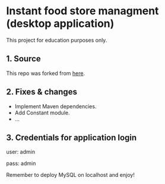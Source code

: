 # Instant food store managment (desktop application)

This project for education purposes only.

## 1. Source

This repo was forked from [here](https://github.com/khoatran02/Project_BanDoAnNhanh). 

## 2. Fixes & changes

- Implement Maven dependencies.
- Add Constant module.
- ...


## 3. Credentials for application login

user: admin

pass: admin

Remember to deploy MySQL on localhost and enjoy!
